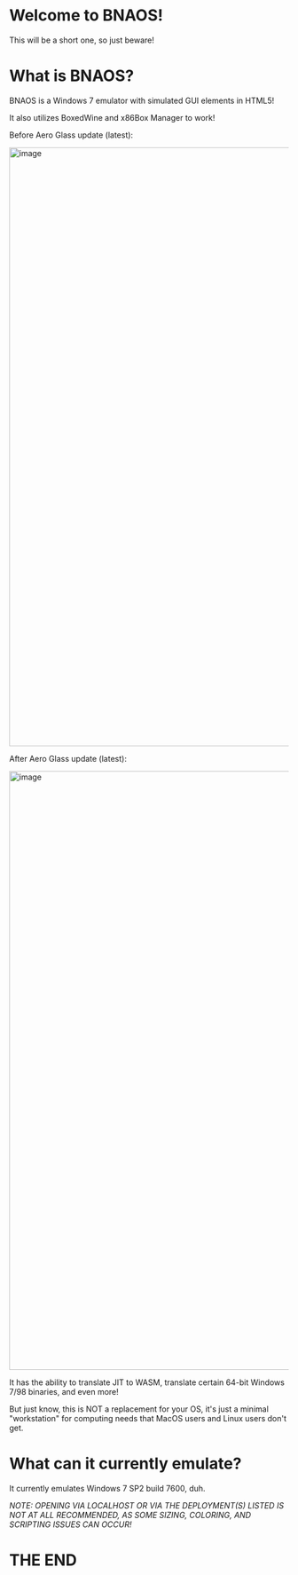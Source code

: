 # Welcome to BNAOS!
This will be a short one, so just beware!
# What is BNAOS?
BNAOS is a Windows 7 emulator with simulated GUI elements in HTML5!

It also utilizes BoxedWine and x86Box Manager to work!

Before Aero Glass update (latest):

<img width="1919" height="1079" alt="image" src="https://github.com/user-attachments/assets/e1e31f75-14f9-487f-87cb-25d7c7a07898" />

After Aero Glass update (latest):

<img width="1919" height="1079" alt="image" src="https://github.com/user-attachments/assets/89aa22a0-ebf4-4a9b-87b0-c55b1c9694bb" />

It has the ability to translate JIT to WASM, translate certain 64-bit Windows 7/98 binaries, and even more!

But just know, this is NOT a replacement for your OS, it's just a minimal "workstation" for computing needs that MacOS users and Linux users don't get.
# What can it currently emulate?
It currently emulates Windows 7 SP2 build 7600, duh.

<i>NOTE: OPENING VIA LOCALHOST OR VIA THE DEPLOYMENT(S) LISTED IS NOT AT ALL RECOMMENDED, AS SOME SIZING, COLORING, AND SCRIPTING ISSUES CAN OCCUR!</i>

# THE END

